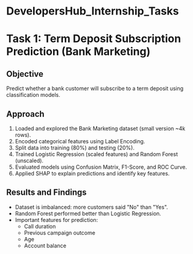 # DevelopersHub_Internship_Tasks
# Task 1: Term Deposit Subscription Prediction (Bank Marketing)

## Objective
Predict whether a bank customer will subscribe to a term deposit using classification models.

## Approach
1. Loaded and explored the Bank Marketing dataset (small version ~4k rows).
2. Encoded categorical features using Label Encoding.
3. Split data into training (80%) and testing (20%).
4. Trained Logistic Regression (scaled features) and Random Forest (unscaled).
5. Evaluated models using Confusion Matrix, F1-Score, and ROC Curve.
6. Applied SHAP to explain predictions and identify key features.

## Results and Findings
- Dataset is imbalanced: more customers said "No" than "Yes".
- Random Forest performed better than Logistic Regression.
- Important features for prediction:
  - Call duration
  - Previous campaign outcome
  - Age
  - Account balance

